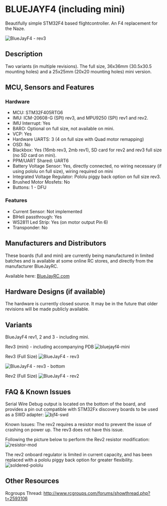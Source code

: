 # BLUEJAYF4 (including mini)

Beautifully simple STM32F4 based flightcontroller. An F4 replacement for the Naze.

![BlueJayF4 - rev3](https://cloud.githubusercontent.com/assets/6168871/17614562/ac35c8ee-60aa-11e6-8fd1-6457ee934784.jpg)

## Description

Two variants (in multiple revisions). The full size, 36x36mm (30.5x30.5 mounting holes) and a 25x25mm (20x20 mounting holes) mini version.

## MCU, Sensors and Features

### Hardware
  - MCU: STM32F405RTG6
  - IMU: ICM-20608-G (SPI) rev3, and MPU9250 (SPI) rev1 and rev2.
  - IMU Interrupt: Yes
  - BARO: Optional on full size, not available on mini.
  - VCP: Yes
  - Hardware UARTS: 3 (4 on full size with Quad motor remapping)
  - OSD: No
  - Blackbox: Yes (16mb rev3, 2mb rev1), SD card for rev2 and rev3 full size (no SD card on mini). 
  - PPM/UART Shared: UART6
  - Battery Voltage Sensor: Yes, directly connected, no wiring necessary (if using pololu on full size), wiring required on mini
  - Integrated Voltage Regulator: Pololu piggy back option on full size rev3.
  - Brushed Motor Mosfets: No
  - Buttons: 1 - DFU

### Features
  - Current Sensor: Not implemented
  - BlHeli passthrough: Yes 
  - WS2811 Led Strip: Yes (on motor output Pin 6)
  - Transponder: No

## Manufacturers and Distributors

These boards (full and mini) are currently being manufactured in limited batches and is available at some online RC stores, and directly from the manufacturer BlueJayRC.  

Available here: [BlueJayRC.com](https://bluejayrc.com)

## Hardware Designs (if available)

The hardware is currently closed source. It may be in the future that older revisions will be made publicly available.

## Variants

BlueJayF4 rev1, 2 and 3 - including mini.

Rev3 (mini) - including accompanying PDB
![bluejayf4-mini](https://cloud.githubusercontent.com/assets/6168871/17614560/ac145f92-60aa-11e6-8e4b-c448164bb988.jpg)

Rev3 (Full Size)
![BlueJayF4 - rev3](https://cloud.githubusercontent.com/assets/6168871/17614562/ac35c8ee-60aa-11e6-8fd1-6457ee934784.jpg)

![BlueJayF4 - rev3 - bottom](https://cloud.githubusercontent.com/assets/6168871/17614561/ac33b9e6-60aa-11e6-8d12-87a02691a7c7.jpg)

Rev2 (Full Size)
![BlueJayF4 - rev2](https://cloud.githubusercontent.com/assets/6168871/17614346/01cef75a-60a9-11e6-93f9-16248d6def11.jpg)
## FAQ & Known Issues

Serial Wire Debug output is located on the bottom of the board, and provides a pin out compatible with STM32Fx discovery boards to be used as a SWD adapter:
![bjf4-swd](https://cloud.githubusercontent.com/assets/6168871/17614348/066cf4d8-60a9-11e6-89f3-c439c5654ba2.jpg)

Known Issues:
The rev2 requires a resistor mod to prevent the issue of crashing on power up. The rev3 does not have this issue.

Following the picture below to perform the Rev2 resistor modification:
![resistor-mod](https://cloud.githubusercontent.com/assets/6168871/17614652/3daa257c-60ab-11e6-8567-ab51625e8e89.png)

The rev2 onboard regulator is limited in current capacity, and has been replaced with a pololu piggy back option for greater flexibility.
![soldered-pololu](https://cloud.githubusercontent.com/assets/6168871/17614559/abe4d650-60aa-11e6-8c85-93ed35a8b04f.jpg)

## Other Resources

Rcgroups Thread: http://www.rcgroups.com/forums/showthread.php?t=2593106